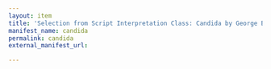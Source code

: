 ```yaml
---
layout: item
title: 'Selection from Script Interpretation Class: Candida by George Bernard Shaw (ADS0504)'
manifest_name: candida
permalink: candida
external_manifest_url: 

---
```

<!-- Add an essay or interpretive material below this line,
using HTML or markdown.  Do not modify this file above this line -->
